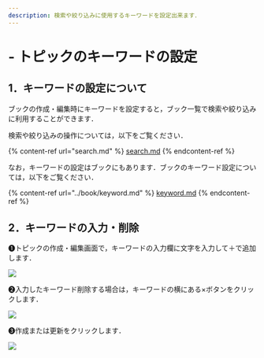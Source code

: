 ```yaml
---
description: 検索や絞り込みに使用するキーワードを設定出来ます．
---
```


# - トピックのキーワードの設定

## 1．キーワードの設定について

ブックの作成・編集時にキーワードを設定すると，ブック一覧で検索や絞り込みに利用することができます．

検索や絞り込みの操作については，以下をご覧ください．

{% content-ref url="search.md" %}
[search.md](search.md)
{% endcontent-ref %}

なお，キーワードの設定はブックにもあります．ブックのキーワード設定については，以下をご覧ください．

{% content-ref url="../book/keyword.md" %}
[keyword.md](../book/keyword.md)
{% endcontent-ref %}

## 2．キーワードの入力・削除

❶トピックの作成・編集画面で，キーワードの入力欄に文字を入力して＋で追加します．

![](../.gitbook/assets/book-keyword\_01.png)

❷入力したキーワード削除する場合は，キーワードの横にある×ボタンをクリックします．

![](../.gitbook/assets/book-keyword\_02.png)

❸作成または更新をクリックします．

![](../.gitbook/assets/book-keyword\_03.png)
